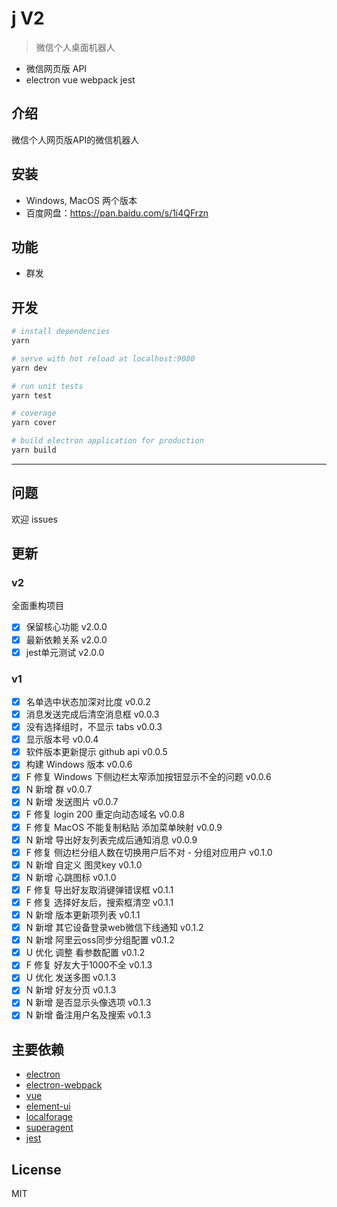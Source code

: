 
# j V2
> 微信个人桌面机器人
- 微信网页版 API
- electron vue webpack jest

## 介绍
微信个人网页版API的微信机器人
## 安装
- Windows, MacOS 两个版本
- 百度网盘：https://pan.baidu.com/s/1i4QFrzn
## 功能
- 群发
## 开发
``` bash
# install dependencies
yarn

# serve with hot reload at localhost:9080
yarn dev

# run unit tests
yarn test

# coverage
yarn cover

# build electron application for production
yarn build
```

---

## 问题
欢迎 issues

## 更新
### v2
全面重构项目

- [x] 保留核心功能 v2.0.0
- [x] 最新依赖关系 v2.0.0
- [x] jest单元测试 v2.0.0

### v1
- [x] 名单选中状态加深对比度 v0.0.2
- [x] 消息发送完成后清空消息框 v0.0.3
- [x] 没有选择组时，不显示 tabs v0.0.3
- [x] 显示版本号 v0.0.4
- [x] 软件版本更新提示 github api v0.0.5
- [x] 构建 Windows 版本 v0.0.6
- [x] F 修复 Windows 下侧边栏太窄添加按钮显示不全的问题 v0.0.6
- [x] N 新增 群 v0.0.7
- [x] N 新增 发送图片 v0.0.7
- [x] F 修复 login 200 重定向动态域名 v0.0.8
- [x] F 修复 MacOS 不能复制粘贴 添加菜单映射 v0.0.9
- [x] N 新增 导出好友列表完成后通知消息 v0.0.9
- [x] F 修复 侧边栏分组人数在切换用户后不对 - 分组对应用户 v0.1.0
- [x] N 新增 自定义 图灵key v0.1.0
- [x] N 新增 心跳图标 v0.1.0
- [x] F 修复 导出好友取消键弹错误框 v0.1.1
- [x] F 修复 选择好友后，搜索框清空 v0.1.1
- [x] N 新增 版本更新项列表 v0.1.1
- [x] N 新增 其它设备登录web微信下线通知 v0.1.2
- [x] N 新增 阿里云oss同步分组配置 v0.1.2
- [x] U 优化 调整 看参数配置 v0.1.2
- [x] F 修复 好友大于1000不全 v0.1.3
- [x] U 优化 发送多图 v0.1.3
- [x] N 新增 好友分页 v0.1.3
- [x] N 新增 是否显示头像选项 v0.1.3
- [x] N 新增 备注用户名及搜索 v0.1.3

## 主要依赖
- [electron](https://github.com/electron/electron)
- [electron-webpack](https://github.com/electron-userland/electron-webpack)
- [vue](https://github.com/vuejs/vue)
- [element-ui](https://github.com/ElemeFE/element)
- [localforage](https://github.com/localForage/localForage)
- [superagent](https://github.com/visionmedia/superagent)
- [jest](https://github.com/facebook/jest)

## License
MIT
